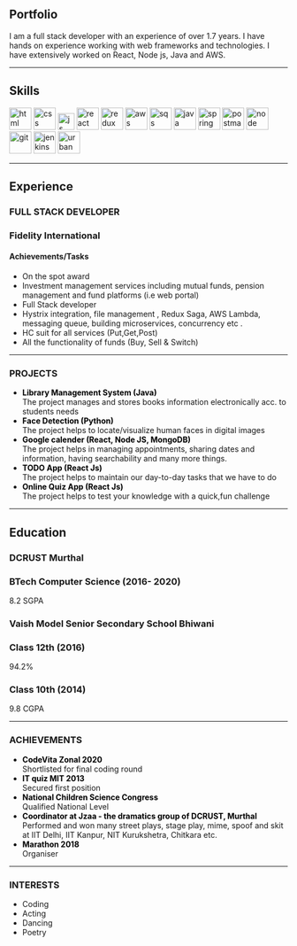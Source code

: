 ## Portfolio

I am a full stack developer with an experience of over 1.7 years. I have hands on experience working with web frameworks and technologies. I have extensively worked on React, Node js, Java and AWS.

---

## Skills

<p align='left'>
  <img src="https://upload.wikimedia.org/wikipedia/commons/thumb/6/61/HTML5_logo_and_wordmark.svg/2048px-HTML5_logo_and_wordmark.svg.png" alt="html" width="40" height="40">
  <img src='https://upload.wikimedia.org/wikipedia/commons/thumb/d/d5/CSS3_logo_and_wordmark.svg/1200px-CSS3_logo_and_wordmark.svg.png' alt="css" width="40" height="40">
  <img src='https://upload.wikimedia.org/wikipedia/commons/6/6a/JavaScript-logo.png' height='30' width='auto' alt="js">
   <img src="https://upload.wikimedia.org/wikipedia/commons/thumb/a/a7/React-icon.svg/1280px-React-icon.svg.png" alt="react" width="40" height="40"/>
  <img src="https://redux-saga.js.org/img/Redux-Saga-Logo-Portrait.png" alt="redux" width="40" height="40"/>
  <img src="https://france.scc.com/wp-content/uploads/2021/02/AWS_logo_CMYK-png.png" alt="aws" width="40" height="40"/>
  <img src="https://datadog-docs.imgix.net/images/integrations_logos/amazon_sqs-957461ad.png" alt="sqs" width="40" height="40"/>
   <img src="https://logos-download.com/wp-content/uploads/2016/10/Java_logo_icon.png" alt="java" width="40" height="40"/>
  <img src="https://miro.medium.com/max/600/1*gxXLMIuJDHCH7fwIgEP1cg.png" alt="spring boot" width="40" height="40"/>
  <img src="https://blog.scottlogic.com/mmcalroy/assets/postmanLogo.png" alt="postman" width="40" height="40"/>
  <img src="https://www.technoscore.com/images/services/node-js-icon.png" alt="node" width="40" height="40"/>
  <img src="https://www.christianengvall.se/wp-content/uploads/2014/05/Git-Logo-2Color-1024x450.png" alt="git" width="40" height="40"/>
  <img src="https://cdn.freebiesupply.com/logos/large/2x/jenkins-1-logo-png-transparent.png" alt="jenkins" width="40" height="40"/>
  <img src="https://www.slashgear.com/wp-content/uploads/2013/04/urbancode.jpg" alt="urban deploy" width="40" height="40"/>
</p>

---

## Experience

### **FULL STACK DEVELOPER**
### Fidelity International

<h4> Achievements/Tasks </h4>
<ul>
 <li>On the spot award</li>
 <li>Investment management services including mutual funds, pension </li>
management and fund platforms (i.e web portal)
 <li>Full Stack developer </li>
 <li>Hystrix integration, file management , Redux Saga, AWS Lambda, messaging queue, building
   microservices, concurrency etc .</li>
 <li>HC suit for all services (Put,Get,Post) </li>
 <li>All the functionality of funds (Buy, Sell & Switch) </li>
</ul>

---

### PROJECTS
<ul>
  <li style="color:black"><b>Library Management System (Java)</b></li>
  The project manages and stores books information electronically acc. to students needs
  <li style="color:black"><b>Face Detection (Python)</b></li>
  The project helps to locate/visualize human faces in digital images
  <li style="color:black"><b>Google calender (React, Node JS, MongoDB)</b></li>
  The project helps in managing appointments, sharing dates and information, having searchability and many more things.
  <li style="color:black"><b>TODO App (React Js)</b></li>
  The project helps to maintain our day-to-day tasks that we have to do
  <li style="color:black"><b>Online Quiz App (React Js)</b></li>
  The project helps to test your knowledge with a quick,fun challenge
</ul>


---

## Education

### **DCRUST Murthal**
### BTech Computer Science (2016- 2020)
8.2 SGPA

### **Vaish Model Senior Secondary School Bhiwani**
### Class 12th (2016)
94.2%
### Class 10th (2014)
9.8 CGPA

---

### ACHIEVEMENTS
<ul>
  <li style="color:black"><b>CodeVita Zonal 2020</b></li>
  Shortlisted for final coding round
  <li style="color:black"><b>IT quiz MIT 2013</b></li>
  Secured first position
  <li style="color:black"><b>National Children Science Congress</b></li>
  Qualified National Level
  <li style="color:black"><b>Coordinator at Jzaa - the dramatics group of DCRUST, Murthal</b></li>
  Performed and won many street plays, stage play, mime, spoof and skit at IIT Delhi, IIT Kanpur, NIT Kurukshetra, Chitkara etc.
  <li style="color:black"><b>Marathon 2018</b></li>
  Organiser
</ul>

---

### INTERESTS
<ul>
  <li>Coding</li>
  <li>Acting</li>
  <li>Dancing</li>
  <li>Poetry</li>
</ul>

